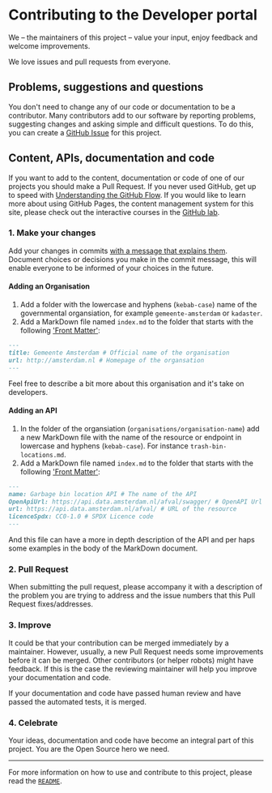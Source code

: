 # Contributing to the Developer portal

We – the maintainers of this project – value your input, enjoy feedback and welcome improvements.

We love issues and pull requests from everyone.

## Problems, suggestions and questions

You don't need to change any of our code or documentation to be a contributor. Many contributors add to our software by reporting problems, suggesting changes and asking simple and difficult questions. To do this, you can create a [GitHub Issue](https://help.github.com/articles/creating-an-issue/) for this project.

## Content, APIs, documentation and code

If you want to add to the content, documentation or code of one of our projects you should make a Pull Request. If you never used GitHub, get up to speed with [Understanding the GitHub Flow](https://guides.github.com/introduction/flow/). If you would like to learn more about using GitHub Pages, the content management system for this site, please check out the interactive courses in the [GitHub lab](https://lab.github.com).

### 1. Make your changes

Add your changes in commits [with a message that explains them](https://github.com/alphagov/styleguides/blob/master/git.md#commit-messages). Document choices or decisions you make in the commit message, this will enable everyone to be informed of your choices in the future.

#### Adding an Organisation

1. Add a folder with the lowercase and hyphens (`kebab-case`) name of the governmental organsiation, for example `gemeente-amsterdam` or `kadaster`.
2. Add a MarkDown file named `index.md` to the folder that starts with the following ['Front Matter'](https://jekyllrb.com/docs/front-matter/):

```markdown
---
title: Gemeente Amsterdam # Official name of the organisation
url: http://amsterdam.nl # Homepage of the organsation
---
```

Feel free to describe a bit more about this organisation and it's take on developers.

#### Adding an API

1. In the folder of the organsiation (`organisations/organisation-name`) add a new MarkDown file with the name of the resource or endpoint in lowercase and hyphens (`kebab-case`). For instance `trash-bin-locations.md`.
2. Add a MarkDown file named `index.md` to the folder that starts with the following ['Front Matter'](https://jekyllrb.com/docs/front-matter/):

```markdown
---
name: Garbage bin location API # The name of the API
OpenApiUrl: https://api.data.amsterdam.nl/afval/swagger/ # OpenAPI Url (if available)
url: https://api.data.amsterdam.nl/afval/ # URL of the resource
licenceSpdx: CC0-1.0 # SPDX Licence code
---
```

And this file can have a more in depth description of the API and per haps some examples in the body of the MarkDown document.

### 2. Pull Request

When submitting the pull request, please accompany it with a description of the problem you are trying to address and the issue numbers that this Pull Request fixes/addresses.

### 3. Improve

It could be that your contribution can be merged immediately by a maintainer. However, usually, a new Pull Request needs some improvements before it can be merged. Other contributors (or helper robots) might have feedback. If this is the case the reviewing maintainer will help you improve your documentation and code.

If your documentation and code have passed human review and have passed the automated tests, it is merged.

### 4. Celebrate

Your ideas, documentation and code have become an integral part of this project. You are the Open Source hero we need.

---

For more information on how to use and contribute to this project, please read the [`README`](README.md).
